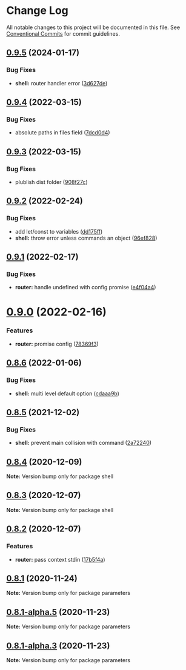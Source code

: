 # Change Log

All notable changes to this project will be documented in this file.
See [Conventional Commits](https://conventionalcommits.org) for commit guidelines.

## [0.9.5](https://github.com/adaltas/node-shell/compare/v0.9.4...v0.9.5) (2024-01-17)


### Bug Fixes

* **shell:** router handler error ([3d627de](https://github.com/adaltas/node-shell/commit/3d627de183e2d851d22053883df5af68167774d3))





## [0.9.4](https://github.com/adaltas/node-shell/compare/v0.9.3...v0.9.4) (2022-03-15)


### Bug Fixes

* absolute paths in files field ([7dcd0d4](https://github.com/adaltas/node-shell/commit/7dcd0d4e31a282ac99b059bd5d0a04b5716ec09b))





## [0.9.3](https://github.com/adaltas/node-shell/compare/v0.9.2...v0.9.3) (2022-03-15)


### Bug Fixes

* plublish dist folder ([908f27c](https://github.com/adaltas/node-shell/commit/908f27c464fa0b96286856e58a3433cc6fbb74f3))





## [0.9.2](https://github.com/adaltas/node-shell/compare/v0.9.1...v0.9.2) (2022-02-24)


### Bug Fixes

* add let/const to variables ([dd175ff](https://github.com/adaltas/node-shell/commit/dd175ff43070efa30d5d3e06720e1ce05978185a))
* **shell:** throw error unless commands an object ([96ef828](https://github.com/adaltas/node-shell/commit/96ef828405f67843b19921f5da8bfb149d571702))





## [0.9.1](https://github.com/adaltas/node-shell/compare/v0.9.0...v0.9.1) (2022-02-17)


### Bug Fixes

* **router:** handle undefined with config promise ([e4f04a4](https://github.com/adaltas/node-shell/commit/e4f04a4cad01c74a4f08bf410f80355f0374b599))





# [0.9.0](https://github.com/adaltas/node-shell/compare/v0.8.6...v0.9.0) (2022-02-16)


### Features

* **router:** promise config ([78369f3](https://github.com/adaltas/node-shell/commit/78369f3610ac44cedd7214d32e7e1c42a736e042))





## [0.8.6](https://github.com/adaltas/node-shell/compare/v0.8.5...v0.8.6) (2022-01-06)


### Bug Fixes

* **shell:** multi level default option ([cdaaa9b](https://github.com/adaltas/node-shell/commit/cdaaa9b71d8e0a161f8df4f22fec86d39e8b8d11))





## [0.8.5](https://github.com/adaltas/node-shell/compare/v0.8.4...v0.8.5) (2021-12-02)


### Bug Fixes

* **shell:** prevent main collision with command ([2a72240](https://github.com/adaltas/node-shell/commit/2a72240d19cca1925bae2b5cb85006cf163b9452))





## [0.8.4](https://github.com/adaltas/node-shell/compare/v0.8.3...v0.8.4) (2020-12-09)

**Note:** Version bump only for package shell





## [0.8.3](https://github.com/adaltas/node-shell/compare/v0.8.2...v0.8.3) (2020-12-07)

**Note:** Version bump only for package shell





## [0.8.2](https://github.com/adaltas/node-shell/compare/v0.8.1...v0.8.2) (2020-12-07)


### Features

* **router:** pass context stdin ([17b5f4a](https://github.com/adaltas/node-shell/commit/17b5f4aa34c050f16eba4fe3cd51393584aac823))





## [0.8.1](https://github.com/adaltas/node-parameters/compare/v0.8.1-alpha.5...v0.8.1) (2020-11-24)

**Note:** Version bump only for package parameters





## [0.8.1-alpha.5](https://github.com/adaltas/node-parameters/compare/v0.8.1-alpha.4...v0.8.1-alpha.5) (2020-11-23)

**Note:** Version bump only for package parameters





## [0.8.1-alpha.3](https://github.com/adaltas/node-parameters/compare/v0.8.1-alpha.2...v0.8.1-alpha.3) (2020-11-23)

**Note:** Version bump only for package parameters
